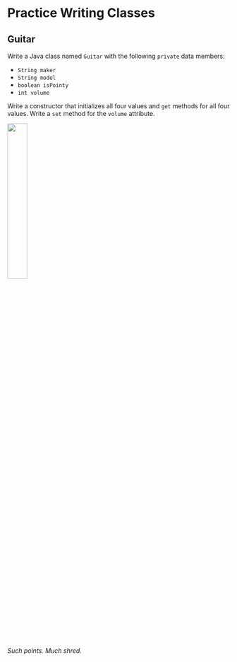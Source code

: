 # Practice Writing Classes

## Guitar

Write a Java class named `Guitar` with the following `private` data members:

- `String maker`
- `String model`
- `boolean isPointy`
- `int volume`

Write a constructor that initializes all four values and `get` methods for all four values. Write a `set` method for the `volume` attribute.

<img src="http://4.bp.blogspot.com/-JUSnyfGjK6E/Ty1JBvrGqWI/AAAAAAAAKdQ/Mlx4X8TuJ80/s1600/h1.jpg" width="30%" />

*Such points. Much shred.*

